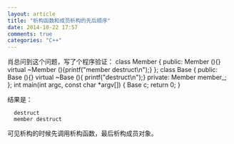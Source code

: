 ```yaml
---
layout: article
title: "析构函数和成员析构的先后顺序"
date: 2014-10-22 17:57
comments: true
categories: "C++"
---
```


  肖总问到这个问题，写了个程序验证：
  	class Member
	{
	 public:
	   Member (){}
	   virtual ~Member (){printf("member destruct\n");}
	};
	class Base
	{
	  public:
	    Base (){}
	    virtual ~Base (){ printf("destruct\n");}
	  private:
	    Member member_;
	};
	int main(int argc, const char *argv[])
	{
	  Base c;
	  return 0;
	}
  
  结果是：

	  destruct
	  member destruct

  可见析构的时候先调用析构函数，最后析构成员对象。